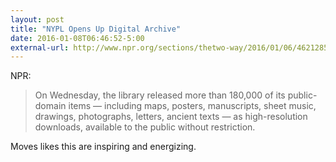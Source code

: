 ```yaml
---
layout: post
title: "NYPL Opens Up Digital Archive"
date: 2016-01-08T06:46:52-5:00
external-url: http://www.npr.org/sections/thetwo-way/2016/01/06/462128514/new-york-public-library-makes-180-000-high-res-images-available-online
---
```


NPR: 

> On Wednesday, the library released more than 180,000 of its public-domain items — including maps, posters, manuscripts, sheet music, drawings, photographs, letters, ancient texts — as high-resolution downloads, available to the public without restriction.

Moves likes this are inspiring and energizing. 